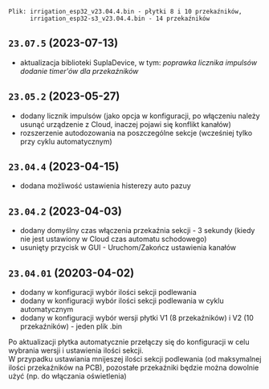 ```
Plik: irrigation_esp32_v23.04.4.bin - płytki 8 i 10 przekaźników,
      irrigation_esp32-s3_v23.04.4.bin - 14 przekaźników
```

## `23.07.5` (2023-07-13)

- aktualizacja biblioteki SuplaDevice, w tym:
_poprawka licznika impulsów_
_dodanie timer'ów dla przekaźników_


## `23.05.2` (2023-05-27)

- dodany licznik impulsów (jako opcja w konfiguracji, po włączeniu należy usunąć urządzenie z Cloud, inaczej pojawi się konflikt kanałów)
- rozszerzenie autodozowania na poszczególne sekcje (wcześniej tylko przy cyklu automatycznym)

## `23.04.4` (2023-04-15)

- dodana możliwość ustawienia histerezy auto pazuy

## `23.04.2` (2023-04-03)

- dodany domyślny czas włączenia przekaźnia sekcji - 3 sekundy (kiedy nie jest ustawiony w Cloud czas automatu schodowego)
- usunięty przycisk w GUI - Uruchom/Zakończ ustawienia kanałów

## `23.04.01` (20203-04-02)

- dodany w konfiguracji wybór ilości sekcji podlewania
- dodany w konfiguracji wybór ilości sekcji podlewania w cyklu automatycznym
- dodany w konfiguracji wybór wersji płytki V1 (8 przekaźników) i V2 (10 przekaźników) - jeden plik .bin

Po aktualizacji płytka automatycznie przełączy się do konfiguracji w celu wybrania wersji i ustawienia ilości sekcji.\
W przypadku ustawiania mnijeszej ilości sekcji podlewania (od maksymalnej ilości przekaźników na PCB), pozostałe przekaźniki będzie można dowolnie użyć (np. do włączania oświetlenia)
